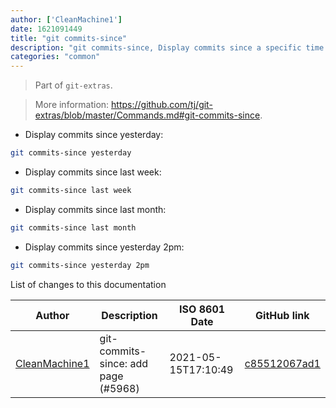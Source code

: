 ```yaml
---
author: ['CleanMachine1']
date: 1621091449
title: "git commits-since"
description: "git commits-since, Display commits since a specific time or date."
categories: "common"
---
```

> Part of `git-extras`.

> More information: <https://github.com/tj/git-extras/blob/master/Commands.md#git-commits-since>.

- Display commits since yesterday:

```bash
git commits-since yesterday
```

- Display commits since last week:

```bash
git commits-since last week
```

- Display commits since last month:

```bash
git commits-since last month
```

- Display commits since yesterday 2pm:

```bash
git commits-since yesterday 2pm
```
List of changes to this documentation


Author | Description | ISO 8601 Date | GitHub link
------|-----|-----|-----
[CleanMachine1](mailto:78213164+CleanMachine1@users.noreply.github.com) | git-commits-since: add page (#5968) | 2021-05-15T17:10:49 | [c85512067ad1](https://github.com/tldr-pages/tldr/commit/c85512067ad1c48d35616740291aa7df9ac5edf7)

